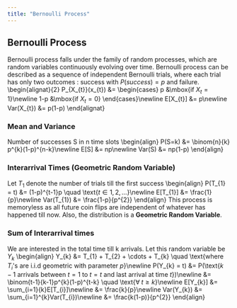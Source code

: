 ```yaml
---
title: "Bernoulli Process"
---
```


## Bernoulli Process

Bernoulli process falls under the family of random processes, which are random variables continuously evolving over time. Bernoulli process can be described as a sequence of independent Bernoulli trials, where each trial has only two outcomes : success with $P(success) = p$ and failure.
\begin{alignat}{2}
        P_{X_{t}}(x_{t}) &= \begin{cases} p &\mbox{if $X_{t} = 1$}\newline
                                        1-p &\mbox{if $X_{t} = 0$} \end{cases}\newline
        E[X_{t}] &= p\newline
        Var(X_{t}) &= p(1-p)
    \end{alignat}

### Mean and Variance

Number of successes S in n time slots
\begin{align}
        P(S=k) &= \binom{n}{k} p^{k}(1-p)^{n-k}\newline
        E[S] &= np\newline
        Var(S) &= np(1-p)
    \end{align}

### Interarrival Times (Geometric Random Variable)

Let $T_{1}$ denote the number of trials till the first success
\begin{align}
        P(T_{1} = t) &= (1-p)^{t-1}p \quad \text{$t \in {1, 2, \ldots}$}\newline
        E[T_{1}] &= \frac{1}{p}\newline
        Var(T_{1}) &= \frac{1-p}{p^{2}}
    \end{align}
This process is memoryless as all future coin flips are independent of whatever has happened till now. Also, the distribution is a **Geometric Random Variable**.

### Sum of Interarrival times

We are interested in the total time till k arrivals. Let this random variable be $Y_{k}$
\begin{align}
        Y_{k} &= T_{1} + T_{2} + \cdots + T_{k} \quad \text{where $T_{i}$'s are i.i.d geometric with parameter $p$}\newline
        P(Y_{k} = t) &= P(\text{$k-1$ arrivals between $t=1$ to $t=t$ and last arrival at time $t$})\newline
           &= \binom{t-1}{k-1}p^{k}(1-p)^{t-k} \quad \text{$\forall\; t \geq k$}\newline
        E[Y_{k}] &= \sum_{i=1}{k}E[T_{i}]\newline
                &= \frac{k}{p}\newline
        Var(Y_{k}) &= \sum_{i=1}^{k}Var(T_{i})\newline
                    &= \frac{k(1-p)}{p^{2}}
    \end{align}
